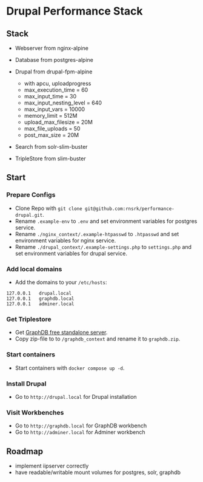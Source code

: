 # Drupal Performance Stack

## Stack
* Webserver from nginx-alpine
* Database from postgres-alpine
* Drupal from drupal-fpm-alpine
	+ with apcu, uploadprogress
	+ max_execution_time = 60
	+ max_input_time = 30
	+ max_input_nesting_level = 640
	+ max_input_vars = 10000
	+ memory_limit = 512M
	+ upload_max_filesize = 20M
	+ max_file_uploads = 50
	+ post_max_size = 20M

* Search from solr-slim-buster
* TripleStore from slim-buster

## Start

### Prepare Configs
* Clone Repo with `git clone git@github.com:rnsrk/performance-drupal.git`.
* Rename `.example-env` to `.env` and set environment variables for postgres service.
* Rename `./nginx_context/.example-htpasswd` to `.htpasswd` and set environment variables for nginx service.
* Rename `./drupal_context/.example-settings.php` to `settings.php` and set environment variables for drupal service.

### Add local domains
* Add the domains to your `/etc/hosts`:
```
127.0.0.1	drupal.local
127.0.0.1	graphdb.local
127.0.0.1	adminer.local
```
### Get Triplestore
* Get [GraphDB free standalone server](https://graphdb.ontotext.com/).
* Copy zip-file to to `/graphdb_context` and rename it to `graphdb.zip`.

### Start containers
* Start containers with `docker compose up -d`.

### Install Drupal
* Go to `http://drupal.local` for Drupal installation

### Visit Workbenches
* Go to `http://graphdb.local` for GraphDB workbench
* Go to `http://adminer.local` for Adminer workbench

## Roadmap
* implement iipserver correctly
* have readable/writable mount volumes for postgres, solr, graphdb
